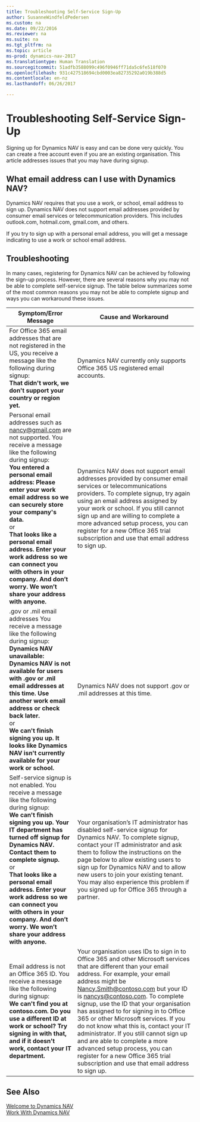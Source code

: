 ```yaml
---
title: Troubleshooting Self-Service Sign-Up
author: SusanneWindfeldPedersen
ms.custom: na
ms.date: 09/22/2016
ms.reviewer: na
ms.suite: na
ms.tgt_pltfrm: na
ms.topic: article
ms-prod: dynamics-nav-2017
ms.translationtype: Human Translation
ms.sourcegitcommit: 51adfb3588099c496f0946ff71da5c6fe518f070
ms.openlocfilehash: 931c427518694cbd0003ea82735292a019b388d5
ms.contentlocale: en-nz
ms.lasthandoff: 06/26/2017

---
```


# <a name="troubleshooting-self-service-sign-up"></a>Troubleshooting Self-Service Sign-Up
Signing up for Dynamics NAV is easy and can be done very quickly. You can create a free account even if you are an existing organisation. This article addresses issues that you may have during signup.

## <a name="what-email-address-can-i-use-with-dynamics-nav"></a>What email address can I use with Dynamics NAV?
Dynamics NAV requires that you use a work, or school, email address to sign up. Dynamics NAV does not support email addresses provided by consumer email services or telecommunication providers. This includes outlook.com, hotmail.com, gmail.com, and others.

If you try to sign up with a personal email address, you will get a message indicating to use a work or school email address.

## <a name="troubleshooting"></a>Troubleshooting
In many cases, registering for Dynamics NAV can be achieved by following the sign-up process. However, there are several reasons why you may not be able to complete self-service signup. The table below summarizes some of the most common reasons you may not be able to complete signup and ways you can workaround these issues.

|Symptom/Error Message                                                                             |Cause and Workaround|
|--------------------------------------------------------------------------------------------------|--------------------|
|For Office 365 email addresses that are not registered in the US, you receive a message like the following during signup: <br>**That didn't work, we don't support your country or region yet.**<br> |Dynamics NAV currently only supports Office 365 US registered email accounts.|
|Personal email addresses such as nancy@gmail.com are not supported. You receive a message like the following during signup: <br>**You entered a personal email address: Please enter your work email address so we can securely store your company's data.**<br> or <br> **That looks like a personal email address. Enter your work address so we can connect you with others in your company. And don’t worry. We won’t share your address with anyone.** | Dynamics NAV does not support email addresses provided by consumer email services or telecommunications providers. To complete signup, try again using an email address assigned by your work or school. If you still cannot sign up and are willing to complete a more advanced setup process, you can register for a new Office 365 trial subscription and use that email address to sign up.
|.gov or .mil email addresses You receive a message like the following during signup: <br>**Dynamics NAV unavailable: Dynamics NAV is not available for users with .gov or .mil email addresses at this time. Use another work email address or check back later.** <br>or <br>**We can't finish signing you up. It looks like Dynamics NAV isn't currently available for your work or school.**|Dynamics NAV does not support .gov or .mil addresses at this time.|
|Self-service signup is not enabled. You receive a message like the following during signup: <br>**We can't finish signing you up. Your IT department has turned off signup for Dynamics NAV. Contact them to complete signup.** <br>or <br> **That looks like a personal email address. Enter your work address so we can connect you with others in your company. And don’t worry. We won’t share your address with anyone.**|Your organisation’s IT administrator has disabled self-service signup for Dynamics NAV. To complete signup, contact your IT administrator and ask them to follow the instructions on the page below to allow existing users to sign up for Dynamics NAV and to allow new users to join your existing tenant. You may also experience this problem if you signed up for Office 365 through a partner.|
|Email address is not an Office 365 ID. You receive a message like the following during signup: <br>**We can't find you at contoso.com. Do you use a different ID at work or school? Try signing in with that, and if it doesn't work, contact your IT department.**|Your organisation uses IDs to sign in to Office 365 and other Microsoft services that are different than your email address. For example, your email address might be Nancy.Smith@contoso.com but your ID is nancys@contoso.com. To complete signup, use the ID that your organisation has assigned to for signing in to Office 365 or other Microsoft services. If you do not know what this is, contact your IT administrator. If you still cannot sign up and are able to complete a more advanced setup process, you can register for a new Office 365 trial subscription and use that email address to sign up.|


## <a name="see-also"></a>See Also
[Welcome to Dynamics NAV](across-get-started.md)  
[Work With Dynamics NAV](ui-work-product.md)




